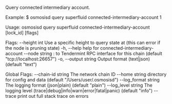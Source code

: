 Query connected intermediary account.

Example:
$ osmosisd query superfluid connected-intermediary-account 1

Usage:
  osmosisd query superfluid connected-intermediary-account [lock_id] [flags]

Flags:
      --height int      Use a specific height to query state at (this can error if the node is pruning state)
  -h, --help            help for connected-intermediary-account
      --node string     <host>:<port> to Tendermint RPC interface for this chain (default "tcp://localhost:26657")
  -o, --output string   Output format (text|json) (default "text")

Global Flags:
      --chain-id string     The network chain ID
      --home string         directory for config and data (default "/Users/user/.osmosisd")
      --log_format string   The logging format (json|plain) (default "plain")
      --log_level string    The logging level (trace|debug|info|warn|error|fatal|panic) (default "info")
      --trace               print out full stack trace on errors
